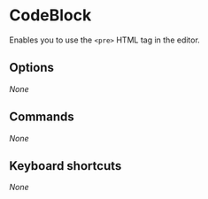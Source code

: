 # CodeBlock
Enables you to use the `<pre>` HTML tag in the editor.

## Options
*None*

## Commands
*None*

## Keyboard shortcuts
*None*